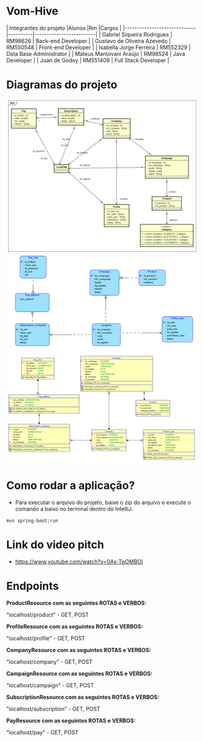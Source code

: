 # Vom-Hive

|        Integrantes do projeto
|Alunos                       |Rm        |Cargos                   |
|-----------------------------|----------|-------------------------|
| Gabriel Siqueira Rodrigues  | RM98626  | Back-end Developer      |
| Gustavo de Oliveira Azevedo | RM550548 | Front-end Developer     |
| Isabella Jorge Ferreira     | RM552329 | Data Base Administrator |
| Mateus Mantovani Araújo     | RM98524  | Java Developer          |
| Juan de Godoy               | RM551408 | Full Stack Developer    |

# Diagramas do projeto

<img src ="https://github.com/Challengers-2-O-Retorno/VOM-HIVEJava/blob/main/documents/ClassDiagramChallenge.png">

<img src="https://github.com/Challengers-2-O-Retorno/VOM-HIVEJava/blob/main/documents/Logical.png">

<img src="https://github.com/Challengers-2-O-Retorno/VOM-HIVEJava/blob/main/documents/Relational.png">

# Como rodar a aplicação?

- Para executar o arquivo do projeto, baixe o zip do arquivo e execute o comando a baixo no terminal dentro do IntelliJ.
  
```
mvn spring-boot:run
```

# Link do video pitch

- https://www.youtube.com/watch?v=0Ax-TpOMBOI
  
# Endpoints

**ProductResource com as seguintes ROTAS e VERBOS:**

"localhost/product" - GET, POST

**ProfileResource com as seguintes ROTAS e VERBOS:**

"localhost/profile" - GET, POST

**CompanyResource com as seguintes ROTAS e VERBOS:**

"localhost/company" - GET, POST

**CampaignResource com as seguintes ROTAS e VERBOS:**

"localhost/campaign" - GET, POST

**SubscriptionResource com as seguintes ROTAS e VERBOS:**

"localhost/subscription" - GET, POST

**PayResource com as seguintes ROTAS e VERBOS:**

"localhost/pay" - GET, POST
